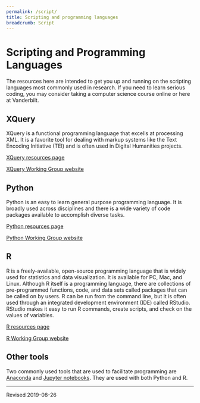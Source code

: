 ```yaml
---
permalink: /script/
title: Scripting and programming languages
breadcrumb: Script
---
```


# Scripting and Programming Languages

The resources here are intended to get you up and running on the scripting languages most commonly used in research.  If you need to learn serious coding, you may consider taking a computer science course online or here at Vanderbilt.

## XQuery

XQuery is a functional programming language that excells at processing XML.  It is a favorite tool for dealing with markup systems like the Text Encoding Initiative (TEI) and is often used in Digital Humanities projects.

[XQuery resources page](xquery/)

[XQuery Working Group website](https://heardlibrary.github.io/xquery-working-group/)

## Python

Python is an easy to learn general purpose programming language.  It is broadly used across disciplines and there is a wide variety of code packages available to accomplish diverse tasks.

[Python resources page](python/)

[Python Working Group website](python/wg/)

## R

R is a freely-available, open-source programming language that is widely used for statistics and data visualization.  It is available for PC, Mac, and Linux.  Although R itself is a programming language, there are collections of pre-programmed functions, code, and data sets called packages that can be called on by users.  R can be run from the command line, but it is often used through an integrated development environment (IDE) called RStudio.  RStudio makes it easy to run R commands, create scripts, and check on the values of variables. 

[R resources page](r/)

[R Working Group website](https://heardlibrary.github.io/commodore-r-group/)

## Other tools

Two commonly used tools that are used to facilitate programming are [Anaconda](anaconda/) and [Jupyter notebooks](jupyter/).  They are used with both Python and R.

----
Revised 2019-08-26
